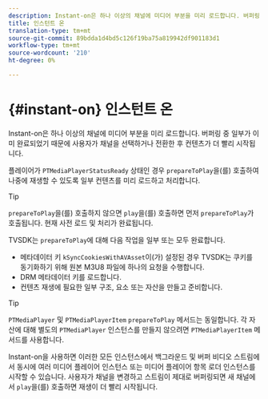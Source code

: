 ```yaml
---
description: Instant-on은 하나 이상의 채널에 미디어 부분을 미리 로드합니다. 버퍼링 중 일부가 이미 완료되었기 때문에 사용자가 채널을 선택하거나 전환한 후 컨텐츠가 더 빨리 시작됩니다.
title: 인스턴트 온
translation-type: tm+mt
source-git-commit: 89bdda1d4bd5c126f19ba75a819942df901183d1
workflow-type: tm+mt
source-wordcount: '210'
ht-degree: 0%

---
```



# {#instant-on} 인스턴트 온

Instant-on은 하나 이상의 채널에 미디어 부분을 미리 로드합니다. 버퍼링 중 일부가 이미 완료되었기 때문에 사용자가 채널을 선택하거나 전환한 후 컨텐츠가 더 빨리 시작됩니다.

플레이어가 `PTMediaPlayerStatusReady` 상태인 경우 `prepareToPlay`을(를) 호출하여 나중에 재생할 수 있도록 일부 컨텐츠를 미리 로드하고 처리합니다.

>[!TIP]
>
>`prepareToPlay`을(를) 호출하지 않으면 `play`을(를) 호출하면 먼저 `prepareToPlay`가 호출됩니다. 현재 사전 로드 및 처리가 완료됩니다.

TVSDK는 `prepareToPlay`에 대해 다음 작업을 일부 또는 모두 완료합니다.

* 메타데이터 키 `kSyncCookiesWithAVAsset`이(가) 설정된 경우 TVSDK는 쿠키를 동기화하기 위해 원본 M3U8 파일에 하나의 요청을 수행합니다.
* DRM 메타데이터 키를 로드합니다.
* 컨텐츠 재생에 필요한 일부 구조, 요소 또는 자산을 만들고 준비합니다.

>[!TIP]
>
>`PTMediaPlayer` 및 `PTMediaPlayerItem` `prepareToPlay` 메서드는 동일합니다. 각 자산에 대해 별도의 `PTMediaPlayer` 인스턴스를 만들지 않으려면 `PTMediaPlayerItem` 메서드를 사용합니다.

Instant-on을 사용하면 이러한 모든 인스턴스에서 백그라운드 및 버퍼 비디오 스트림에서 동시에 여러 미디어 플레이어 인스턴스 또는 미디어 플레이어 항목 로더 인스턴스를 시작할 수 있습니다. 사용자가 채널을 변경하고 스트림이 제대로 버퍼링되면 새 채널에서 `play`을(를) 호출하면 재생이 더 빨리 시작됩니다.